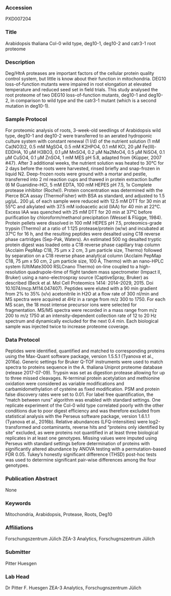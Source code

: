 ### Accession
PXD007204

### Title
Arabidopsis thaliana Col-0 wild type, deg10-1, deg10-2 and catr3-1 root proteome

### Description
Deg/HtrA proteases are important factors of the cellular protein quality control system, but little is know about their function in mitochondria. DEG10 loss-of-function mutants were impaired in root elongation at elevated temperature and reduced seed set in field trials. This study analysed the root proteome of two DEG10 loss-of-function mutants, deg10-1 and deg10-2, in comparison to wild type and the catr3-1 mutant (which is a second mutation in deg10-1).

### Sample Protocol
For proteomic analysis of roots, 3-week-old seedlings of Arabidopsis wild type, deg10-1 and deg10-2 were transferred to an aerated hydroponic culture system with constant renewal (1 l/d) of the nutrient solution (1 mM Ca(NO3)2, 0.5 mM MgSO4, 0.5 mM K2HPO4, 0.1 mM KCl, 20 µM Fe(III)-EDDHA, 10 µM H3BO3, 0.1 µM MnSO4, 0.2 µM Na2MoO4, 0.5 µM NiSO4, 0.1 µM CuSO4, 0.1 µM ZnSO4, 1 mM MES pH 5.8, adapted from {Küpper, 2007 #47}. After 3 additional weeks, the nutrient solution was heated to 30°C for 2 days before the roots were harvested, rinsed briefly and snap-frozen in liquid N2. Deep-frozen roots were ground with a mortar and pestle, transferred into 2 ml reaction cups and thawed in protein extraction buffer (6 M Guanidine-HCl, 5 mM EDTA, 100 mM HEPES pH 7.5, 1x Complete protease inhibitor (Roche)). Protein concentration was determined with the Pierce BCA assay (ThermoFisher) with BSA as standard, and adjusted to 1.5 µg/µL. 200 µL of each sample were reduced with 12.5 mM DTT for 30 min at 55°C and alkylated with 37.5 mM iodoacetic acid (IAA) for 40 min at 22°C. Excess IAA was quenched with 25 mM DTT for 20 min at 37°C before purification by chloroform/methanol precipitation (Wessel & Flügge, 1984). Protein pellets were dissolved in 100 mM HEPES pH 7.5, proteomics-grade trypsin (Thermo) at a ratio of 1:125 protease/protein (w/w) and incubated at 37°C for 16 h, and the resulting peptides were desalted using C18 reverse phase cartridges (Sep-Pak, Waters). An estimated 500 ng desalted tryptic protein digest was loaded onto a C18 reverse phase capillary trap column (Acclaim PepMap C18, 75 µm x 2 cm, 3 µm particle size, Thermo) followed by separation on a C18 reverse phase analytical column (Acclaim PepMap C18, 75 µm x 50 cm, 2 µm particle size, 100 Å, Thermo) with an nano-HPLC system (UltiMate3000 RSLCnano Thermo) on-line coupled to a high-resolution quadrupole-time of flight tandem mass spectrometer (Impact II, Bruker) using a nano-electrospray source (CaptiveSpray, Bruker) as described (Beck et al. Mol Cell Proteomics 1414: 2014–2029, 2015. Doi 10.1074/mcp.M114.047407). Peptides were eluted with a 90 min gradient from 2% to 35% (v/v) acetonitrile in H2O at a flow rate of 300 nl/min and MS spectra were acquired at 4Hz in a range from m/z 300 to 1750. For each MS scan, the 18 most intense precursor ions were selected for fragmentation. MS/MS spectra were recorded in a mass range from m/z 200 to m/z 1750 at an intensity-dependent collection rate of 12 to 20 Hz spectrum and dynamically excluded for the next 0.4 min. Each biological sample was injected twice to increase proteome coverage.

### Data Protocol
Peptides were identified, quantified and matched to corresponding proteins using the Max-Quant software package, version 1.5.5.1 (Tyanova et al., 2016a). Generic settings for Bruker Q-TOF instruments were used to match spectra to proteins sequence in the A. thaliana Uniprot proteome database (release 2017-07-09). Trypsin was set as digestion protease allowing for up to three missed cleavages. N-terminal protein acetylation and methionine oxidation were considered as variable modifications and carbamidomethylation of cysteine as fixed modification. PSM and protein false discovery rates were set to 0.01. For label free quantification, the “match between runs” algorithm was enabled with standard settings. One replicate experiment of the Col-0 wild type correlated poorly with the other conditions due to poor digest efficiency and was therefore excluded from statistical analysis with the Perseus software package, version 1.6.1.1 (Tyanova et al., 2016b). Relative abundances (LFQ-intensities) were log2-transformed and contaminants, reverse hits and “proteins only identified by site” excluded, as were proteins not quantified in at least three biological replicates in at least one genotypes. Missing values were imputed using Perseus with standard settings before determination of proteins with significantly altered abundance by ANOVA testing with a permutation-based FDR 0.05. Tukey’s honestly significant difference (THSD) post-hoc tests was used to determine significant pair-wise differences among the four genotypes.

### Publication Abstract
None

### Keywords
Mitochondria, Arabidopsis, Protease, Roots, Deg10

### Affiliations
Forschungszentrum Jülich
ZEA-3 Analytics, Forschugnszentrum Jülich

### Submitter
Pitter Huesgen

### Lab Head
Dr Pitter F. Huesgen
ZEA-3 Analytics, Forschugnszentrum Jülich


